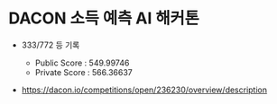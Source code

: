 # DACON 소득 예측 AI 해커톤
- 333/772 등 기록
    - Public Score : 549.99746
    - Private Score : 566.36637
    
- https://dacon.io/competitions/open/236230/overview/description
